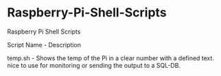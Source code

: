 Raspberry-Pi-Shell-Scripts
==========================

Raspberry Pi Shell Scripts

Script Name - Description

temp.sh - Shows the temp of the Pi in a clear number with a defined text.
          nice to use for monitoring or sending the output to a SQL-DB.
